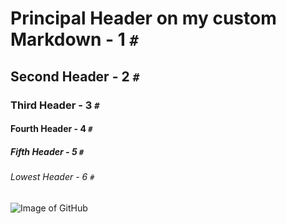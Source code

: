 # Principal Header on my custom Markdown - 1 `#`

## Second Header - 2 `#`

### Third Header - 3 `#`

#### Fourth Header - 4 `#`

##### Fifth Header - 5 `#`

###### Lowest Header - 6 `#`

![Image of GitHub](https://upload.wikimedia.org/wikipedia/commons/thumb/c/c2/GitHub_Invertocat_Logo.svg/1200px-GitHub_Invertocat_Logo.svg.png)
